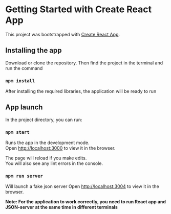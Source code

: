 # Getting Started with Create React App

This project was bootstrapped with [Create React App](https://github.com/facebook/create-react-app).

## Installing the app

Download or clone the repository. Then find the project in the terminal and run the command

### `npm install`

After installing the required libraries, the application will be ready to run

## App launch

In the project directory, you can run:

### `npm start`

Runs the app in the development mode.\
Open [http://localhost:3000](http://localhost:3000) to view it in the browser.

The page will reload if you make edits.\
You will also see any lint errors in the console.

### `npm run server`

Will launch a fake json server
Open [http://localhost:3004](http://localhost:3004) to view it in the browser.

**Note: For the application to work correctly, you need to run React app and JSON-server at the same time in different terminals**
